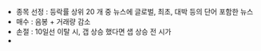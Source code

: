 - 종목 선정 :  등락률 상위 20 개 중 뉴스에 글로벌, 최초, 대박 등의 단어 포함한 뉴스  
- 매수 : 음봉 + 거래량 감소
- 손절 : 10일선 이탈 시, 갭 상승 했다면 샙 상승 전 시가
- 